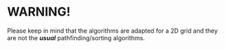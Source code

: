 # WARNING!
Please keep in mind that the algorithms are adapted for a 2D grid and they are not the ___usual___ pathfinding/sorting algorithms.

